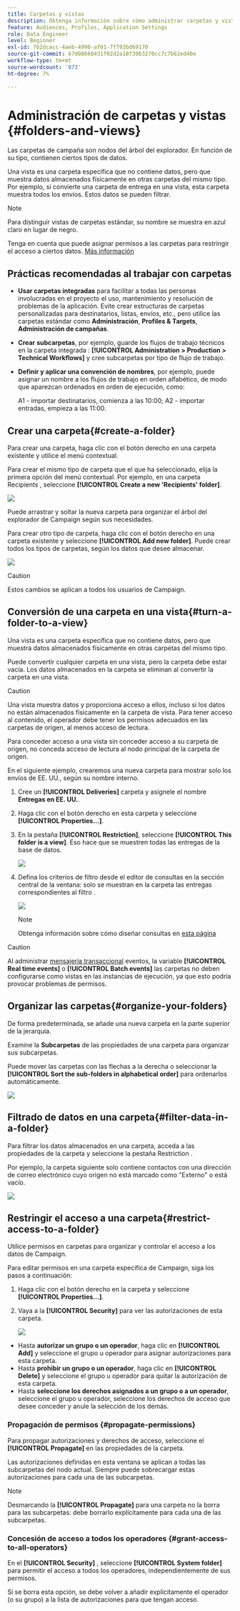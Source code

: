 ```yaml
---
title: Carpetas y vistas
description: Obtenga información sobre cómo administrar carpetas y vistas en el explorador de Campaign
feature: Audiences, Profiles, Application Settings
role: Data Engineer
level: Beginner
exl-id: 762dcacc-4aeb-4990-af01-7f793bd69170
source-git-commit: 67d08660431f02d2a18f39b3270cc7c7b62ed40e
workflow-type: tm+mt
source-wordcount: '873'
ht-degree: 7%

---
```


# Administración de carpetas y vistas {#folders-and-views}

Las carpetas de campaña son nodos del árbol del explorador. En función de su tipo, contienen ciertos tipos de datos.

Una vista es una carpeta específica que no contiene datos, pero que muestra datos almacenados físicamente en otras carpetas del mismo tipo. Por ejemplo, si convierte una carpeta de entrega en una vista, esta carpeta muestra todos los envíos. Estos datos se pueden filtrar.


>[!NOTE]
>Para distinguir vistas de carpetas estándar, su nombre se muestra en azul claro en lugar de negro.

Tenga en cuenta que puede asignar permisos a las carpetas para restringir el acceso a ciertos datos. [Más información](#restrict-access-to-a-folder)

## Prácticas recomendadas al trabajar con carpetas

* **Usar carpetas integradas** para facilitar a todas las personas involucradas en el proyecto el uso, mantenimiento y resolución de problemas de la aplicación. Evite crear estructuras de carpetas personalizadas para destinatarios, listas, envíos, etc., pero utilice las carpetas estándar como **Administración**, **Profiles &amp; Targets**, **Administración de campañas**.

* **Crear subcarpetas**, por ejemplo, guarde los flujos de trabajo técnicos en la carpeta integrada : **[!UICONTROL Administration > Production > Technical Workflows]** y cree subcarpetas por tipo de flujo de trabajo.

* **Definir y aplicar una convención de nombres**, por ejemplo, puede asignar un nombre a los flujos de trabajo en orden alfabético, de modo que aparezcan ordenados en orden de ejecución, como:

   A1 - importar destinatarios, comienza a las 10:00; A2 - importar entradas, empieza a las 11:00.

## Crear una carpeta{#create-a-folder}

Para crear una carpeta, haga clic con el botón derecho en una carpeta existente y utilice el menú contextual.

Para crear el mismo tipo de carpeta que el que ha seleccionado, elija la primera opción del menú contextual. Por ejemplo, en una carpeta Recipients , seleccione **[!UICONTROL Create a new 'Recipients' folder]**.

![](assets/create-recipient-folder.png)

Puede arrastrar y soltar la nueva carpeta para organizar el árbol del explorador de Campaign según sus necesidades.

Para crear otro tipo de carpeta, haga clic con el botón derecho en una carpeta existente y seleccione **[!UICONTROL Add new folder]**. Puede crear todos los tipos de carpetas, según los datos que desee almacenar.

![](assets/add-new-folder.png)

>[!CAUTION]
>Estos cambios se aplican a todos los usuarios de Campaign.

## Conversión de una carpeta en una vista{#turn-a-folder-to-a-view}

Una vista es una carpeta específica que no contiene datos, pero que muestra datos almacenados físicamente en otras carpetas del mismo tipo.

Puede convertir cualquier carpeta en una vista, pero la carpeta debe estar vacía. Los datos almacenados en la carpeta se eliminan al convertir la carpeta en una vista.

>[!CAUTION]
>
>Una vista muestra datos y proporciona acceso a ellos, incluso si los datos no están almacenados físicamente en la carpeta de vista. Para tener acceso al contenido, el operador debe tener los permisos adecuados en las carpetas de origen, al menos acceso de lectura.
>
>Para conceder acceso a una vista sin conceder acceso a su carpeta de origen, no conceda acceso de lectura al nodo principal de la carpeta de origen.

En el siguiente ejemplo, crearemos una nueva carpeta para mostrar solo los envíos de EE. UU., según su nombre interno.

1. Cree un **[!UICONTROL Deliveries]** carpeta y asígnele el nombre **Entregas en EE. UU.**.
1. Haga clic con el botón derecho en esta carpeta y seleccione **[!UICONTROL Properties...]**.
1. En la pestaña **[!UICONTROL Restriction]**, seleccione **[!UICONTROL This folder is a view]**. Eso hace que se muestren todas las entregas de la base de datos.

   ![](assets/this-folder-is-a-view.png)

1. Defina los criterios de filtro desde el editor de consultas en la sección central de la ventana: solo se muestran en la carpeta las entregas correspondientes al filtro .

   ![](assets/filter-view.png)

   >[!NOTE]
   >
   >Obtenga información sobre cómo diseñar consultas en [esta página](create-filters.md#advanced-filters)


>[!CAUTION]
>
>Al administrar [mensajería transaccional](../send/transactional.md) eventos, la variable **[!UICONTROL Real time events]** o **[!UICONTROL Batch events]** las carpetas no deben configurarse como vistas en las instancias de ejecución, ya que esto podría provocar problemas de permisos.

## Organizar las carpetas{#organize-your-folders}

De forma predeterminada, se añade una nueva carpeta en la parte superior de la jerarquía.

Examine la **Subcarpetas** de las propiedades de una carpeta para organizar sus subcarpetas.

Puede mover las carpetas con las flechas a la derecha o seleccionar la **[!UICONTROL Sort the sub-folders in alphabetical order]** para ordenarlos automáticamente.

![](assets/sort-folders.png)


## Filtrado de datos en una carpeta{#filter-data-in-a-folder}

Para filtrar los datos almacenados en una carpeta, acceda a las propiedades de la carpeta y seleccione la pestaña Restriction .

Por ejemplo, la carpeta siguiente solo contiene contactos con una dirección de correo electrónico cuyo origen no está marcado como &quot;Externo&quot; o está vacío.

![](assets/add-a-filter-to-a-folder.png)


## Restringir el acceso a una carpeta{#restrict-access-to-a-folder}

Utilice permisos en carpetas para organizar y controlar el acceso a los datos de Campaign.

Para editar permisos en una carpeta específica de Campaign, siga los pasos a continuación:

1. Haga clic con el botón derecho en la carpeta y seleccione **[!UICONTROL Properties...]**.
1. Vaya a la **[!UICONTROL Security]** para ver las autorizaciones de esta carpeta.

   ![](assets/folder-permissions.png)

* Hasta **autorizar un grupo o un operador**, haga clic en **[!UICONTROL Add]** y seleccione el grupo u operador para asignar autorizaciones para esta carpeta.
* Hasta **prohibir un grupo o un operador**, haga clic en **[!UICONTROL Delete]** y seleccione el grupo u operador para quitar la autorización de esta carpeta.
* Hasta **seleccione los derechos asignados a un grupo o a un operador**, seleccione el grupo u operador, seleccione los derechos de acceso que desee conceder y anule la selección de los demás.

### Propagación de permisos {#propagate-permissions}

Para propagar autorizaciones y derechos de acceso, seleccione el **[!UICONTROL Propagate]** en las propiedades de la carpeta.

Las autorizaciones definidas en esta ventana se aplican a todas las subcarpetas del nodo actual. Siempre puede sobrecargar estas autorizaciones para cada una de las subcarpetas.

>[!NOTE]
>
>Desmarcando la **[!UICONTROL Propagate]** para una carpeta no la borra para las subcarpetas: debe borrarlo explícitamente para cada una de las subcarpetas.

### Concesión de acceso a todos los operadores {#grant-access-to-all-operators}

En el **[!UICONTROL Security]** , seleccione **[!UICONTROL System folder]** para permitir el acceso a todos los operadores, independientemente de sus permisos.

Si se borra esta opción, se debe volver a añadir explícitamente el operador (o su grupo) a la lista de autorizaciones para que tengan acceso.

